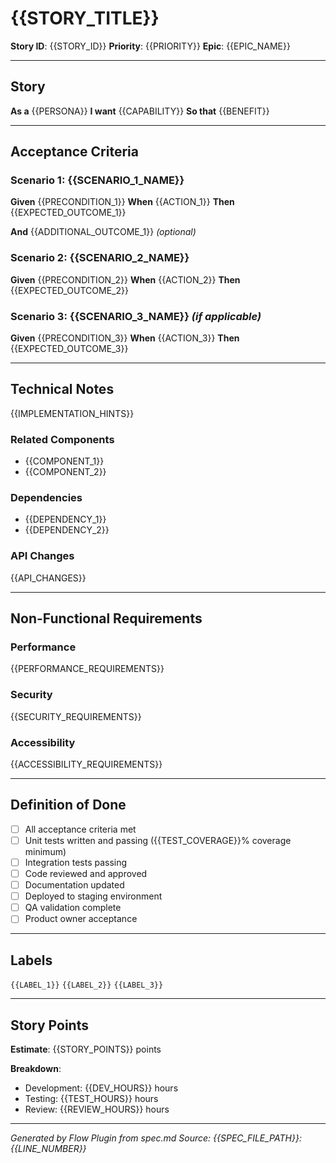 # {{STORY_TITLE}}

**Story ID**: {{STORY_ID}}
**Priority**: {{PRIORITY}}
**Epic**: {{EPIC_NAME}}

---

## Story

**As a** {{PERSONA}}
**I want** {{CAPABILITY}}
**So that** {{BENEFIT}}

---

## Acceptance Criteria

### Scenario 1: {{SCENARIO_1_NAME}}

**Given** {{PRECONDITION_1}}
**When** {{ACTION_1}}
**Then** {{EXPECTED_OUTCOME_1}}

**And** {{ADDITIONAL_OUTCOME_1}} _(optional)_

### Scenario 2: {{SCENARIO_2_NAME}}

**Given** {{PRECONDITION_2}}
**When** {{ACTION_2}}
**Then** {{EXPECTED_OUTCOME_2}}

### Scenario 3: {{SCENARIO_3_NAME}} _(if applicable)_

**Given** {{PRECONDITION_3}}
**When** {{ACTION_3}}
**Then** {{EXPECTED_OUTCOME_3}}

---

## Technical Notes

{{IMPLEMENTATION_HINTS}}

### Related Components
- {{COMPONENT_1}}
- {{COMPONENT_2}}

### Dependencies
- {{DEPENDENCY_1}}
- {{DEPENDENCY_2}}

### API Changes
{{API_CHANGES}}

---

## Non-Functional Requirements

### Performance
{{PERFORMANCE_REQUIREMENTS}}

### Security
{{SECURITY_REQUIREMENTS}}

### Accessibility
{{ACCESSIBILITY_REQUIREMENTS}}

---

## Definition of Done

- [ ] All acceptance criteria met
- [ ] Unit tests written and passing ({{TEST_COVERAGE}}% coverage minimum)
- [ ] Integration tests passing
- [ ] Code reviewed and approved
- [ ] Documentation updated
- [ ] Deployed to staging environment
- [ ] QA validation complete
- [ ] Product owner acceptance

---

## Labels

`{{LABEL_1}}` `{{LABEL_2}}` `{{LABEL_3}}`

---

## Story Points

**Estimate**: {{STORY_POINTS}} points

**Breakdown**:
- Development: {{DEV_HOURS}} hours
- Testing: {{TEST_HOURS}} hours
- Review: {{REVIEW_HOURS}} hours

---

_Generated by Flow Plugin from spec.md_
_Source: {{SPEC_FILE_PATH}}:{{LINE_NUMBER}}_

